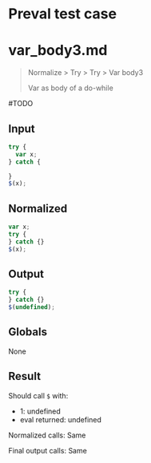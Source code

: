 # Preval test case

# var_body3.md

> Normalize > Try > Try > Var body3
>
> Var as body of a do-while

#TODO

## Input

`````js filename=intro
try {
  var x;
} catch {

}
$(x);
`````

## Normalized

`````js filename=intro
var x;
try {
} catch {}
$(x);
`````

## Output

`````js filename=intro
try {
} catch {}
$(undefined);
`````

## Globals

None

## Result

Should call `$` with:
 - 1: undefined
 - eval returned: undefined

Normalized calls: Same

Final output calls: Same
